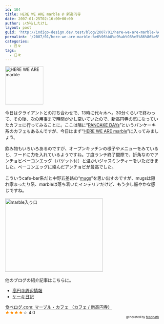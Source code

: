 ```yaml
---
id: 104
title: HERE WE ARE marble @ 新高円寺
date: 2007-01-25T02:16:00+00:00
author: いがらしたけし
layout: post
guid: 'http://indigo-design.dev.test/blog/2007/01/here-we-are-marble-%e6%96%b0%e9%ab%98%e5%86%86%e5%af%ba/'
permalink: '/2007/01/here-we-are-marble-%e6%96%b0%e9%ab%98%e5%86%86%e5%af%ba/'
categories:
  - 日々
tags:
  - 日々
---
```

<img border="0" alt="HERE WE ARE marble" src="http://blog-imgs-29.fc2.com/a/r/m/armadillo75/logo.gif" style="width: 125px;height: 125px" /><br /><br />今日はクライアントとの打ち合わせで、13時に代々木へ。30分くらいで終わって、その後、次の用事まで時間が少し空いていたので、新高円寺の気になっていたカフェに行ってみることに。ここは隣に&ldquo;<a href="http://www.pancakedays.jp/koenji_map.html">PANCAKE DAYs</a>&rdquo;というパンケーキ系のカフェもあるんですが、今日はまず&ldquo;<a href="http://www.marbleweb.net/cafe/">HERE WE ARE marble</a>&rdquo;に入ってみましょう。<br /><br />飲み物もいろいろあるのですが、オープンキッチンの様子やメニューをみていると、フードに力を入れているようですね。丁度ランチ終了間際で、折角なのでアンチョビベーコンエッグ（バゲット付）と温かいジャスミンティーをいただきました。ベーコンエッグに絡んだアンチョビが最高でした。<br /><br />こういうcafe-bar系だと中野五差路の&ldquo;<a href="http://mugs-coffee.de/">mugs</a>&rdquo;を思い出すのですが、mugsは隠れ家まったり系、marbleは落ち着いたインテリアだけど、もう少し賑やかな感じですね。<br /><br /><img border="0" alt="marble入り口" src="http://blog-imgs-29.fc2.com/a/r/m/armadillo75/070124_1534~001.jpg" style="width: 320px;height: 240px" /><br /><br />他のブログの紹介記事はこちらに。<br />
<ul>
<li><a href="http://blog.goo.ne.jp/messi_19/e/9ef0eda0111710c7baa0cb7b749c2bd5">高円寺周辺情報</a></li>
<li><a href="http://blog.goo.ne.jp/halfaperson/e/95ed087e8ba45e7cd65abb33973d93ee">ケーキ日記</a></li>
</ul>
<div class="tabelog"><a href="http://r.tabelog.com/tokyo/rstdtl/13005577/" rel="tabelog-13005577-4.0">食べログ.com: マーブル・カフェ （カフェ / 新高円寺）</a><br /><span style="color: #FF8C00">★★★★</span><span style="color: #A9A9A9">☆</span> 4.0</div>

<div style="text-align: right;font-size: 10px"> &nbsp;&nbsp;<span>generated by <a href="http://feedpath.jp">feedpath</a></span> </div>